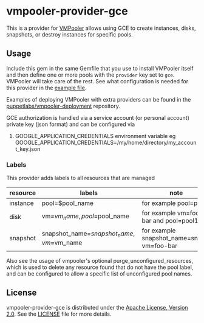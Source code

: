 # vmpooler-provider-gce

This is a provider for [VMPooler](https://github.com/puppetlabs/vmpooler) allows using GCE to create instances, disks,
snapshots, or destroy instances for specific pools.

## Usage

Include this gem in the same Gemfile that you use to install VMPooler itself and then define one or more pools with the `provider` key set to `gce`. VMPooler will take care of the rest.
See what configuration is needed for this provider in the [example file](https://github.com/puppetlabs/vmpooler-provider-gce/blob/main/vmpooler.yaml.example).

Examples of deploying VMPooler with extra providers can be found in the [puppetlabs/vmpooler-deployment](https://github.com/puppetlabs/vmpooler-deployment) repository.

GCE authorization is handled via a service account (or personal account) private key (json format) and can be configured via

1. GOOGLE_APPLICATION_CREDENTIALS environment variable eg GOOGLE_APPLICATION_CREDENTIALS=/my/home/directory/my_account_key.json


### Labels
This provider adds labels to all resources that are managed

|resource|labels|note|
|---|---|---|
|instance|pool=$pool_name|for example pool=pool1|
|disk|vm=$vm_name, pool=$pool_name|for example vm=foo-bar and pool=pool1|
|snapshot|snapshot_name=$snapshot_name, vm=$vm_name| for example snapshot_name=snap1, vm=foo-bar|

Also see the usage of vmpooler's optional purge_unconfigured_resources, which is used to delete any resource found that
do not have the pool label, and can be configured to allow a specific list of unconfigured pool names. 

## License

vmpooler-provider-gce is distributed under the [Apache License, Version 2.0](http://www.apache.org/licenses/LICENSE-2.0.html). See the [LICENSE](LICENSE) file for more details.